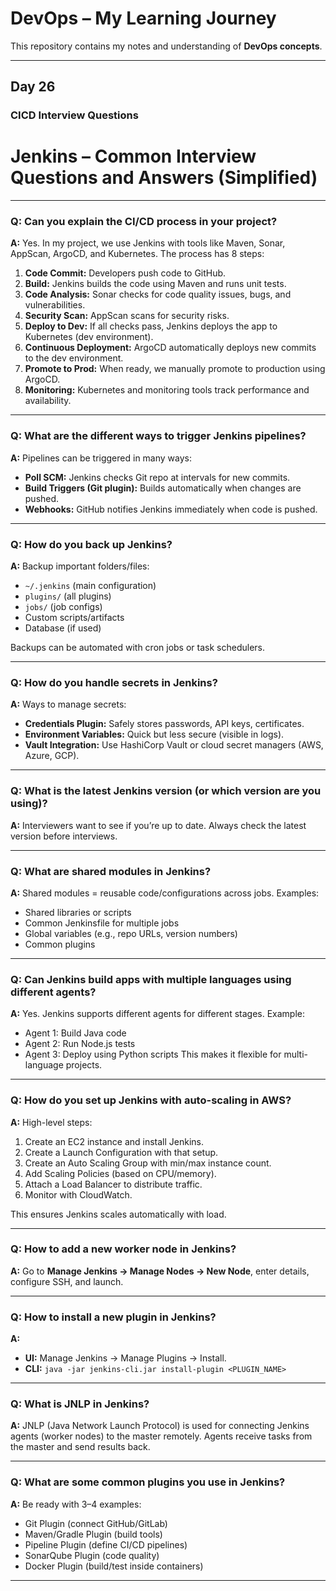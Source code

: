 # DevOps – My Learning Journey

This repository contains my notes and understanding of **DevOps concepts**.

---

## Day 26 

### CICD Interview Questions 

# Jenkins – Common Interview Questions and Answers (Simplified)

---

### Q: Can you explain the CI/CD process in your project?

**A:** Yes. In my project, we use Jenkins with tools like Maven, Sonar, AppScan, ArgoCD, and Kubernetes. The process has 8 steps:

1. **Code Commit:** Developers push code to GitHub.
2. **Build:** Jenkins builds the code using Maven and runs unit tests.
3. **Code Analysis:** Sonar checks for code quality issues, bugs, and vulnerabilities.
4. **Security Scan:** AppScan scans for security risks.
5. **Deploy to Dev:** If all checks pass, Jenkins deploys the app to Kubernetes (dev environment).
6. **Continuous Deployment:** ArgoCD automatically deploys new commits to the dev environment.
7. **Promote to Prod:** When ready, we manually promote to production using ArgoCD.
8. **Monitoring:** Kubernetes and monitoring tools track performance and availability.

---

### Q: What are the different ways to trigger Jenkins pipelines?

**A:** Pipelines can be triggered in many ways:

* **Poll SCM:** Jenkins checks Git repo at intervals for new commits.
* **Build Triggers (Git plugin):** Builds automatically when changes are pushed.
* **Webhooks:** GitHub notifies Jenkins immediately when code is pushed.

---

### Q: How do you back up Jenkins?

**A:** Backup important folders/files:

* `~/.jenkins` (main configuration)
* `plugins/` (all plugins)
* `jobs/` (job configs)
* Custom scripts/artifacts
* Database (if used)

Backups can be automated with cron jobs or task schedulers.

---

### Q: How do you handle secrets in Jenkins?

**A:** Ways to manage secrets:

* **Credentials Plugin:** Safely stores passwords, API keys, certificates.
* **Environment Variables:** Quick but less secure (visible in logs).
* **Vault Integration:** Use HashiCorp Vault or cloud secret managers (AWS, Azure, GCP).

---

### Q: What is the latest Jenkins version (or which version are you using)?

**A:** Interviewers want to see if you’re up to date. Always check the latest version before interviews.

---

### Q: What are shared modules in Jenkins?

**A:** Shared modules = reusable code/configurations across jobs. Examples:

* Shared libraries or scripts
* Common Jenkinsfile for multiple jobs
* Global variables (e.g., repo URLs, version numbers)
* Common plugins

---

### Q: Can Jenkins build apps with multiple languages using different agents?

**A:** Yes. Jenkins supports different agents for different stages.
Example:

* Agent 1: Build Java code
* Agent 2: Run Node.js tests
* Agent 3: Deploy using Python scripts
  This makes it flexible for multi-language projects.

---

### Q: How do you set up Jenkins with auto-scaling in AWS?

**A:** High-level steps:

1. Create an EC2 instance and install Jenkins.
2. Create a Launch Configuration with that setup.
3. Create an Auto Scaling Group with min/max instance count.
4. Add Scaling Policies (based on CPU/memory).
5. Attach a Load Balancer to distribute traffic.
6. Monitor with CloudWatch.

This ensures Jenkins scales automatically with load.

---

### Q: How to add a new worker node in Jenkins?

**A:** Go to **Manage Jenkins → Manage Nodes → New Node**, enter details, configure SSH, and launch.

---

### Q: How to install a new plugin in Jenkins?

**A:**

* **UI:** Manage Jenkins → Manage Plugins → Install.
* **CLI:** `java -jar jenkins-cli.jar install-plugin <PLUGIN_NAME>`

---

### Q: What is JNLP in Jenkins?

**A:** JNLP (Java Network Launch Protocol) is used for connecting Jenkins agents (worker nodes) to the master remotely. Agents receive tasks from the master and send results back.

---

### Q: What are some common plugins you use in Jenkins?

**A:** Be ready with 3–4 examples:

* Git Plugin (connect GitHub/GitLab)
* Maven/Gradle Plugin (build tools)
* Pipeline Plugin (define CI/CD pipelines)
* SonarQube Plugin (code quality)
* Docker Plugin (build/test inside containers)

---
